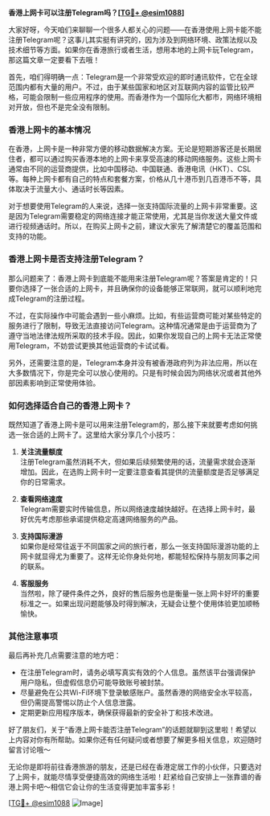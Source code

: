 **香港上网卡可以注册Telegram吗？[[TG💪+ @esim1088](https://t.me/s/esim1088)]**

大家好呀，今天咱们来聊聊一个很多人都关心的问题——在香港使用上网卡能不能注册Telegram呢？这事儿其实挺有讲究的，因为涉及到网络环境、政策法规以及技术细节等方面。如果你在香港旅行或者生活，想用本地的上网卡玩Telegram，那这篇文章一定要看下去哦！

首先，咱们得明确一点：Telegram是一个非常受欢迎的即时通讯软件，它在全球范围内都有大量的用户。不过，由于某些国家和地区对互联网内容的监管比较严格，可能会限制一些应用程序的使用。而香港作为一个国际化大都市，网络环境相对开放，但也不是完全没有限制。

### **香港上网卡的基本情况**

在香港，上网卡是一种非常方便的移动数据解决方案。无论是短期游客还是长期居住者，都可以通过购买香港本地的上网卡来享受高速的移动网络服务。这些上网卡通常由不同的运营商提供，比如中国移动、中国联通、香港电讯（HKT）、CSL等。每种上网卡都有自己的特点和套餐方案，价格从几十港币到几百港币不等，具体取决于流量大小、通话时长等因素。

对于想要使用Telegram的人来说，选择一张支持国际流量的上网卡非常重要。这是因为Telegram需要稳定的网络连接才能正常使用，尤其是当你发送大量文件或进行视频通话时。所以，在购买上网卡之前，建议大家先了解清楚它的覆盖范围和支持的功能。

### **香港上网卡是否支持注册Telegram？**

那么问题来了：香港上网卡到底能不能用来注册Telegram呢？答案是肯定的！只要你选择了一张合适的上网卡，并且确保你的设备能够正常联网，就可以顺利地完成Telegram的注册过程。

不过，在实际操作中可能会遇到一些小麻烦。比如，有些运营商可能对某些特定的服务进行了限制，导致无法直接访问Telegram。这种情况通常是由于运营商为了遵守当地法律法规所采取的技术手段。因此，如果你发现自己的上网卡无法正常使用Telegram，不妨尝试更换其他运营商的卡试试看。

另外，还需要注意的是，Telegram本身并没有被香港政府列为非法应用，所以在大多数情况下，你是完全可以放心使用的。只是有时候会因为网络状况或者其他外部因素影响到正常使用体验。

### **如何选择适合自己的香港上网卡？**

既然知道了香港上网卡是可以用来注册Telegram的，那么接下来就要考虑如何挑选一张合适的上网卡了。这里给大家分享几个小技巧：

1. **关注流量额度**  
   注册Telegram虽然消耗不大，但如果后续频繁使用的话，流量需求就会逐渐增加。因此，在选购上网卡时一定要注意查看其提供的流量额度是否足够满足你的日常需求。

2. **查看网络速度**  
   Telegram需要实时传输信息，所以网络速度越快越好。在选择上网卡时，最好优先考虑那些承诺提供稳定高速网络服务的产品。

3. **支持国际漫游**  
   如果你是经常往返于不同国家之间的旅行者，那么一张支持国际漫游功能的上网卡就显得尤为重要了。这样无论你身处何地，都能轻松保持与朋友同事之间的联系。

4. **客服服务**  
   当然啦，除了硬件条件之外，良好的售后服务也是衡量一张上网卡好坏的重要标准之一。如果出现问题能够及时得到解决，无疑会让整个使用体验更加顺畅愉快。

### **其他注意事项**

最后再补充几点需要注意的地方吧：

- 在注册Telegram时，请务必填写真实有效的个人信息。虽然该平台强调保护用户隐私，但虚假信息仍可能导致账号被封禁。
- 尽量避免在公共Wi-Fi环境下登录敏感账户。虽然香港的网络安全水平较高，但仍需提高警惕以防止个人信息泄露。
- 定期更新应用程序版本，确保获得最新的安全补丁和技术改进。

好了朋友们，关于“香港上网卡能否注册Telegram”的话题就聊到这里啦！希望以上内容对你有所帮助。如果你还有任何疑问或者想要了解更多相关信息，欢迎随时留言讨论哦～

无论你是即将前往香港旅游的朋友，还是已经在香港定居工作的小伙伴，只要选对了上网卡，就能尽情享受便捷高效的网络生活啦！赶紧给自己安排上一张靠谱的香港上网卡吧～相信它会让你的生活变得更加丰富多彩！

[[TG💪+ @esim1088](https://t.me/s/esim1088) ![Image](https://i.postimg.cc/4NQfJmqS/Snipaste-2025-05-13-00-14-12.png)]